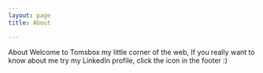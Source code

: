 ```yaml
---
layout: page 
title: About

---
```


About
Welcome to Tomsbox my little corner of the web, If you really want to know about me try my LinkedIn profile, click the icon in the footer :)
